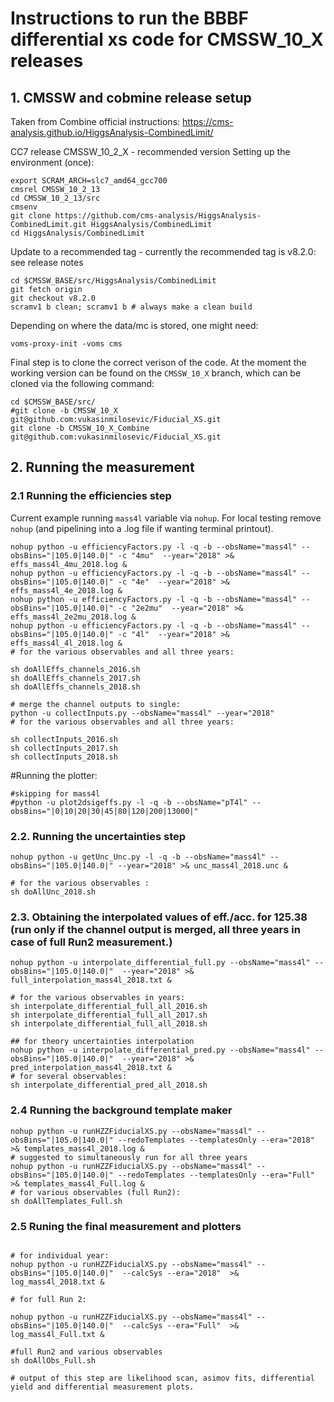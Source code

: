 # Instructions to run the BBBF differential xs code for CMSSW_10_X releases

## 1. CMSSW and cobmine release setup

Taken from Combine official instructions: https://cms-analysis.github.io/HiggsAnalysis-CombinedLimit/

CC7 release CMSSW_10_2_X - recommended version
Setting up the environment (once):

```
export SCRAM_ARCH=slc7_amd64_gcc700
cmsrel CMSSW_10_2_13
cd CMSSW_10_2_13/src
cmsenv
git clone https://github.com/cms-analysis/HiggsAnalysis-CombinedLimit.git HiggsAnalysis/CombinedLimit
cd HiggsAnalysis/CombinedLimit
```

Update to a recommended tag - currently the recommended tag is v8.2.0: see release notes

```
cd $CMSSW_BASE/src/HiggsAnalysis/CombinedLimit
git fetch origin
git checkout v8.2.0
scramv1 b clean; scramv1 b # always make a clean build
```
Depending on where the data/mc is stored, one might need:

```
voms-proxy-init -voms cms
```
Final step is to clone the correct verison of the code. At the moment the working version can be found on the ```CMSSW_10_X``` branch, which can be cloned via the following command:
```
cd $CMSSW_BASE/src/
#git clone -b CMSSW_10_X git@github.com:vukasinmilosevic/Fiducial_XS.git
git clone -b CMSSW_10_X_Combine git@github.com:vukasinmilosevic/Fiducial_XS.git
```

## 2. Running the measurement

### 2.1 Running the efficiencies step

Current example running ```mass4l``` variable via ```nohup```. For local testing remove ```nohup``` (and pipelining into a .log file if wanting terminal printout).

```
nohup python -u efficiencyFactors.py -l -q -b --obsName="mass4l" --obsBins="|105.0|140.0|" -c "4mu"  --year="2018" >& effs_mass4l_4mu_2018.log &
nohup python -u efficiencyFactors.py -l -q -b --obsName="mass4l" --obsBins="|105.0|140.0|" -c "4e"  --year="2018" >& effs_mass4l_4e_2018.log &
nohup python -u efficiencyFactors.py -l -q -b --obsName="mass4l" --obsBins="|105.0|140.0|" -c "2e2mu"  --year="2018" >& effs_mass4l_2e2mu_2018.log &
nohup python -u efficiencyFactors.py -l -q -b --obsName="mass4l" --obsBins="|105.0|140.0|" -c "4l"  --year="2018" >& effs_mass4l_4l_2018.log &
# for the various observables and all three years:

sh doAllEffs_channels_2016.sh
sh doAllEffs_channels_2017.sh
sh doAllEffs_channels_2018.sh

# merge the channel outputs to single:
python -u collectInputs.py --obsName="mass4l" --year="2018"
# for the various observables and all three years:

sh collectInputs_2016.sh
sh collectInputs_2017.sh
sh collectInputs_2018.sh

```

#Running the plotter:

```
#skipping for mass4l 
#python -u plot2dsigeffs.py -l -q -b --obsName="pT4l" --obsBins="|0|10|20|30|45|80|120|200|13000|"
```

### 2.2. Running the uncertainties step

```
nohup python -u getUnc_Unc.py -l -q -b --obsName="mass4l" --obsBins="|105.0|140.0|" --year="2018" >& unc_mass4l_2018.unc &

# for the various observables :
sh doAllUnc_2018.sh
```

### 2.3. Obtaining the interpolated values of eff./acc. for 125.38 (run only if the channel output is merged, all three years in case of full Run2 measurement.)

```
nohup python -u interpolate_differential_full.py --obsName="mass4l" --obsBins="|105.0|140.0|"  --year="2018" >& full_interpolation_mass4l_2018.txt &

# for the various observables in years:
sh interpolate_differential_full_all_2016.sh
sh interpolate_differential_full_all_2017.sh
sh interpolate_differential_full_all_2018.sh

## for theory uncertainties interpolation
nohup python -u interpolate_differential_pred.py --obsName="mass4l" --obsBins="|105.0|140.0|"  --year="2018" >& pred_interpolation_mass4l_2018.txt &
# for several observables:
sh interpolate_differential_pred_all_2018.sh

```
### 2.4 Running the background template maker

```
nohup python -u runHZZFiducialXS.py --obsName="mass4l" --obsBins="|105.0|140.0|" --redoTemplates --templatesOnly --era="2018" >& templates_mass4l_2018.log &
# suggested to simultaneously run for all three years
nohup python -u runHZZFiducialXS.py --obsName="mass4l" --obsBins="|105.0|140.0|" --redoTemplates --templatesOnly --era="Full" >& templates_mass4l_Full.log &
# for various observables (full Run2):
sh doAllTemplates_Full.sh

```

### 2.5 Runing the final measurement and plotters

```

# for individual year:
nohup python -u runHZZFiducialXS.py --obsName="mass4l" --obsBins="|105.0|140.0|"  --calcSys --era="2018"  >& log_mass4l_2018.txt &

# for full Run 2:

nohup python -u runHZZFiducialXS.py --obsName="mass4l" --obsBins="|105.0|140.0|"  --calcSys --era="Full"  >& log_mass4l_Full.txt & 

#full Run2 and various observables
sh doAllObs_Full.sh

# output of this step are likelihood scan, asimov fits, differential yield and differential measurement plots. 


```
